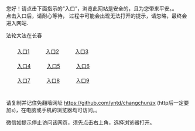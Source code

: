 您好！请点击下面指示的“入口”，浏览此网站是安全的，且为您带来平安。。 <br/>
点击入口后，请耐心等待， 过程中可能会出现无法打开的提示，请忽略，最终会进入网站. </br>

法轮大法在长春<br/>
<div style="padding:10px"><a style="margin:20px" target="_blank" href="https://dcqe4yxl9w7u.cloudfront.net/2Qpsp?ljsnjoh" id="ccLink1" rel="nofollow">入口1</a> <a target="_blank" style="margin:20px" href="https://drxhp6dbjz1g5.cloudfront.net/2Qpsp?potoog" id="ccLink2" rel="nofollow">入口2</a> <a style="margin:20px" target="_blank" href="https://daucnmjzd8lvy.cloudfront.net/2Qpsp?vxcqpaf" id="ccLink3" rel="nofollow">入口3</a></div>

<div style="padding:10px" ><a style="margin:20px" target="_blank" href="https://dcqe4yxl9w7u.cloudfront.net/2Qpsp?ljsnjoh" id="ccLink4" rel="nofollow">入口4</a> <a style="margin:20px" href="https://drxhp6dbjz1g5.cloudfront.net/2Qpsp?potoog" target="_blank" id="ccLink5" rel="nofollow">入口5</a> <a style="margin:20px" href="https://daucnmjzd8lvy.cloudfront.net/2Qpsp?vxcqpaf" target="_blank" id="ccLink6" rel="nofollow">入口6</a></div>

<div style="padding:10px"><a style="margin:20px" target="_blank" href="https://dcqe4yxl9w7u.cloudfront.net/2Qpsp?ljsnjoh" id="ccLink7" rel="nofollow">入口7</a> <a style="margin:20px" href="https://drxhp6dbjz1g5.cloudfront.net/2Qpsp?potoog" target="_blank" id="ccLink8" rel="nofollow">入口8</a> <a style="margin:20px" target="_blank" href="https://daucnmjzd8lvy.cloudfront.net/2Qpsp?vxcqpaf" id="ccLink9" rel="nofollow">入口9</a></div>

<br/>



请复制并记住免翻墙网址 https://github.com/yntd/changchunzx (http后一定要加s)，在电脑或手机的浏览器均可访问。。<br/>

微信如提示停止访问该网页，须先点击右上角，选择浏览器打开。
